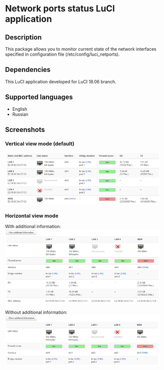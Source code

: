# Network ports status LuCI application

## Description
This package allows you to monitor current state of the
network interfaces specified in configuration file
(/etc/config/luci_netports).

## Dependencies
This LuCI application developed for LuCI 18.06 branch.

## Supported languages
- English
- Russian

## Screenshots

### Vertical view mode (default)
![Vertical view mode](screenshots/v-mode-5-ports.png?raw=true "Vertical view mode")

### Horizontal view mode

With additional information:  
![Horizontal view mode](screenshots/h-mode-5-ports.png?raw=true "Horizontal view mode")

Without additional information:  
![Horizontal view mode (additional information is hidden)](screenshots/h-mode-5-ports-short.png?raw=true "Horizontal view mode (additional information is hidden)")
